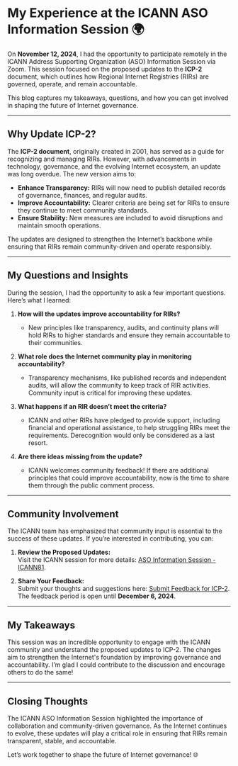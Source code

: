 # My Experience at the ICANN ASO Information Session 🌍  

On **November 12, 2024**, I had the opportunity to participate remotely in the ICANN Address Supporting Organization (ASO) Information Session via Zoom. This session focused on the proposed updates to the **ICP-2** document, which outlines how Regional Internet Registries (RIRs) are governed, operate, and remain accountable.  

This blog captures my takeaways, questions, and how you can get involved in shaping the future of Internet governance.

---

## Why Update ICP-2?  

The **ICP-2 document**, originally created in 2001, has served as a guide for recognizing and managing RIRs. However, with advancements in technology, governance, and the evolving Internet ecosystem, an update was long overdue. The new version aims to:  

- **Enhance Transparency:** RIRs will now need to publish detailed records of governance, finances, and regular audits.  
- **Improve Accountability:** Clearer criteria are being set for RIRs to ensure they continue to meet community standards.  
- **Ensure Stability:** New measures are included to avoid disruptions and maintain smooth operations.  

The updates are designed to strengthen the Internet’s backbone while ensuring that RIRs remain community-driven and operate responsibly.  

---

## My Questions and Insights  

During the session, I had the opportunity to ask a few important questions. Here’s what I learned:  

1. **How will the updates improve accountability for RIRs?**  
   - New principles like transparency, audits, and continuity plans will hold RIRs to higher standards and ensure they remain accountable to their communities.  

2. **What role does the Internet community play in monitoring accountability?**  
   - Transparency mechanisms, like published records and independent audits, will allow the community to keep track of RIR activities. Community input is critical for improving these updates.  

3. **What happens if an RIR doesn’t meet the criteria?**  
   - ICANN and other RIRs have pledged to provide support, including financial and operational assistance, to help struggling RIRs meet the requirements. Derecognition would only be considered as a last resort.  

4. **Are there ideas missing from the update?**  
   - ICANN welcomes community feedback! If there are additional principles that could improve accountability, now is the time to share them through the public comment process.  

---

## Community Involvement  

The ICANN team has emphasized that community input is essential to the success of these updates. If you’re interested in contributing, you can:  

1. **Review the Proposed Updates:**  
   Visit the ICANN session for more details: [ASO Information Session - ICANN81](https://icann81.sched.com/event/1p2Fv/aso-information-session).  

2. **Share Your Feedback:**  
   Submit your thoughts and suggestions here: [Submit Feedback for ICP-2](https://www.icann.org/en/public-comment/proceeding/proposed-internet-coordination-policy-2-icp-2-version-2-principles-08-10-2024).  
   The feedback period is open until **December 6, 2024**.  

---

## My Takeaways  

This session was an incredible opportunity to engage with the ICANN community and understand the proposed updates to ICP-2. The changes aim to strengthen the Internet's foundation by improving governance and accountability. I’m glad I could contribute to the discussion and encourage others to do the same!  

---

## Closing Thoughts  

The ICANN ASO Information Session highlighted the importance of collaboration and community-driven governance. As the Internet continues to evolve, these updates will play a critical role in ensuring that RIRs remain transparent, stable, and accountable.  

Let’s work together to shape the future of Internet governance! 🌐  
